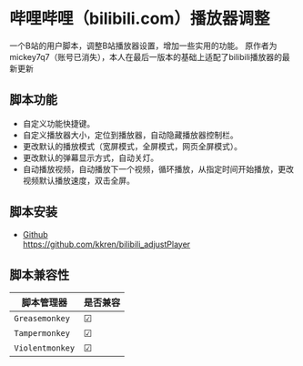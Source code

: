 # 哔哩哔哩（bilibili.com）播放器调整

一个B站的用户脚本，调整B站播放器设置，增加一些实用的功能。
原作者为mickey7q7（账号已消失），本人在最后一版本的基础上适配了bilibili播放器的最新更新

##  脚本功能
* 自定义功能快捷键。
* 自定义播放器大小，定位到播放器，自动隐藏播放器控制栏。
* 更改默认的播放模式（宽屏模式，全屏模式，网页全屏模式）。
* 更改默认的弹幕显示方式，自动关灯。
* 自动播放视频，自动播放下一个视频，循环播放，从指定时间开始播放，更改视频默认播放速度，双击全屏。


## 脚本安装
* [Github](https://github.com/kkren/bilibili_adjustPlayer)  
https://github.com/kkren/bilibili_adjustPlayer

##  脚本兼容性
| 脚本管理器 | 是否兼容
| ---- | ----
| `Greasemonkey` | ☑
| `Tampermonkey` | ☑
|  `Violentmonkey` | ☑
